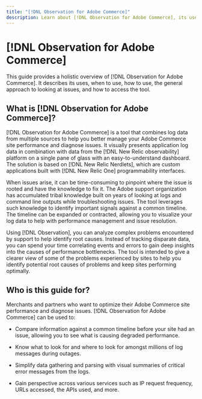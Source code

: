 ```yaml
---
title: "[!DNL Observation for Adobe Commerce]"
description: Learn about [!DNL Observation for Adobe Commerce], its uses, when to use, and how to get access.
---
```

# [!DNL Observation for Adobe Commerce]

This guide provides a holistic overview of [!DNL Observation for Adobe Commerce]. It describes its uses, when to use, how to use, the general approach to looking at issues, and how to access the tool.

## What is [!DNL Observation for Adobe Commerce]?

[!DNL Observation for Adobe Commerce] is a tool that combines log data from multiple sources to help you better manage your Adobe Commerce site performance and diagnose issues. It visually presents application log data in combination with data from the [!DNL New Relic observability] platform on a single pane of glass with an easy-to-understand dashboard. The solution is based on [!DNL New Relic Nerdlets], which are custom applications built with [!DNL New Relic One] programmability interfaces.

When issues arise, it can be time-consuming to pinpoint where the issue is rooted and have the knowledge to fix it. The Adobe support organization has accumulated tribal knowledge built on years of looking at logs and command line outputs while troubleshooting issues. The tool leverages such knowledge to identify important signals against a common timeline. The timeline can be expanded or contracted, allowing you to visualize your log data to help with performance management and issue resolution.

Using [!DNL Observation], you can analyze complex problems encountered by support to help identify root causes. Instead of tracking disparate data, you can spend your time correlating events and errors to gain deep insights into the causes of performance bottlenecks. The tool is intended to give a clearer view of some of the problems experienced by sites to help you identify potential root causes of problems and keep sites performing optimally.

## Who is this guide for?

Merchants and partners who want to optimize their Adobe Commerce site performance and diagnose issues. [!DNL Observation for Adobe Commerce] can be used to:

* Compare information against a common timeline before your site had an issue, allowing you to see what is causing degraded performance.

* Know what to look for and where to look for amongst millions of log messages during outages.

* Simplify data gathering and parsing with visual summaries of critical error messages from the logs.

* Gain perspective across various services such as IP request frequency, URLs accessed, the APIs used, and more.
